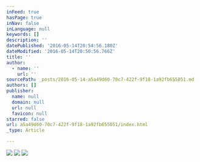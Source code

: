 ```yaml
---
inFeed: true
hasPage: true
inNav: false
inLanguage: null
keywords: []
description: ''
datePublished: '2016-05-14T20:54:56.180Z'
dateModified: '2016-05-14T20:50:56.766Z'
title: ''
author:
  - name: ''
    url: ''
sourcePath: _posts/2016-05-14-a5a49d60-70c7-422f-9f18-1a92fb655051.md
authors: []
publisher:
  name: null
  domain: null
  url: null
  favicon: null
starred: false
url: a5a49d60-70c7-422f-9f18-1a92fb655051/index.html
_type: Article

---
```

![](https://the-grid-user-content.s3-us-west-2.amazonaws.com/d14c75ce-78f1-4d14-9a88-a41d5dafa60e.jpg)
![](https://the-grid-user-content.s3-us-west-2.amazonaws.com/3fe7c2ef-65bd-48ba-b8bd-c7c8d9941a3d.jpg)
![](https://the-grid-user-content.s3-us-west-2.amazonaws.com/621aca55-78fc-498d-88b4-560dd7652779.jpg)